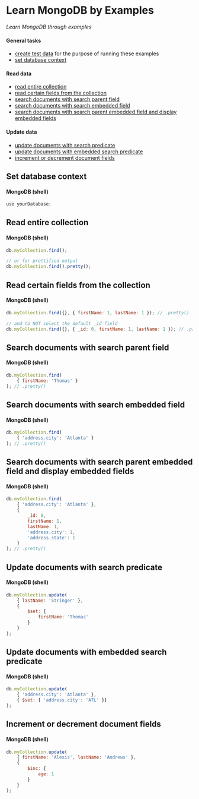 # Learn MongoDB by Examples

*Learn MongoDB  through examples*

#### General tasks
- [create test data](/test-data/test-data.js) for the purpose of running these examples
- [set database context](#set-database-context)

#### Read data
- [read entire collection](#read-entire-collection)
- [read certain fields from the collection](#read-certain-fields-from-the-collection)
- [search documents with search parent field](#search-documents-with-search-parent-field)
- [search documents with search embedded field](#search-documents-with-search-embedded-field)
- [search documents with search parent embedded field and display embedded fields](#search-documents-with-search-parent-embedded-field-and-display-embedded-fields)

#### Update data
- [update documents with search predicate](#update-documents-with-search-predicate)
- [update documents with embedded search predicate](#update-documents-with-embedded-search-predicate)
- [increment or decrement document fields](#increment-or-decrement-document-fields)

## Set database context

#### MongoDB (shell)

```javascript
use yourDatabase;
```

## Read entire collection

#### MongoDB (shell)

```javascript
db.myCollection.find();

// or for prettified output
db.myCollection.find().pretty();
```

## Read certain fields from the collection

#### MongoDB (shell)

```javascript
db.myCollection.find({}, { firstName: 1, lastName: 1 }); // .pretty()

// and to NOT select the default _id field
db.myCollection.find({}, { _id: 0, firstName: 1, lastName: 1 }); // .pretty()
```

## Search documents with search parent field

#### MongoDB (shell)

```javascript
db.myCollection.find(
    { firstName: 'Thomas' }
); // .pretty()
```

## Search documents with search embedded field

#### MongoDB (shell)

```javascript
db.myCollection.find(
    { 'address.city': 'Atlanta' }
); // .pretty()
```

## Search documents with search parent embedded field and display embedded fields

#### MongoDB (shell)

```javascript
db.myCollection.find(
    { 'address.city': 'Atlanta' },
    {
        _id: 0,
        firstName: 1,
        lastName: 1,
        'address.city': 1,
        'address.state': 1
    }
); // .pretty()
```

## Update documents with search predicate

#### MongoDB (shell)

```javascript
db.myCollection.update(
    { lastName: 'Stringer' }, 
    { 
        $set: { 
            firstName: 'Thomas' 
        } 
    }
);
```

## Update documents with embedded search predicate

#### MongoDB (shell)

```javascript
db.myCollection.update(
    { 'address.city': 'Atlanta' },
    { $set: { 'address.city': 'ATL' }}
);
```

## Increment or decrement document fields

#### MongoDB (shell)

```javascript
db.myCollection.update(
    { firstName: 'Alexis', lastName: 'Andrews' },
    {
        $inc: {
            age: 1
        }
    }
);
```